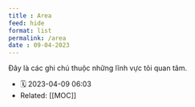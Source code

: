 ```yaml
---
title : Area
feed: hide
format: list
permalink: /area
date : 09-04-2023
---
```


Đây là các ghi chú thuộc những lĩnh vực tôi quan tâm.
- 🗓  2023-04-09 06:03
- Related: [[MOC]]

